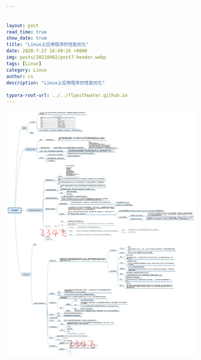 ```yaml
---
 
 
layout: post
read_time: true
show_date: true
title: "Linux上应用程序的性能优化"
date: 2020-7-27 18:49:26 +0800
img: posts/20210402/post7-header.webp
tags: [Linux]
category: Linux
author: cs
description: "Linux上应用程序的性能优化"

typora-root-url: ../../flywithwater.github.io
---
```




![file_system](/assets/img/posts/Linux/improve_application_software_performance.jpg)





